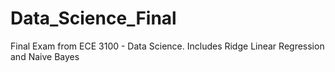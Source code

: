 # Data_Science_Final
Final Exam from ECE 3100 - Data Science.  Includes Ridge Linear Regression and Naive Bayes
